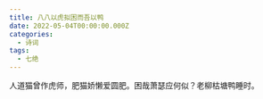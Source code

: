 ```yaml
---
title: 八八以虎拟困而吾以鸭
date: 2022-05-04T00:00:00.000Z
categories:
  - 诗词
tags:
  - 七绝
---
```


人道猫曾作虎师，肥猫娇懒爱圆肥。困哉萧瑟应何似？老柳枯塘鸭睡时。
